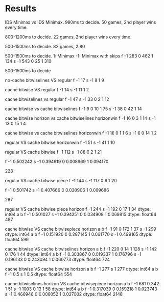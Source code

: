 # Results


IDS Minimax vs IDS Minimax.
990ms to decide.
50 games, 2nd player wins every time.

800-1200ms to decide.
22 games, 2nd player wins every time.

500-1500ms to decide.
82 games, 2:80



500-1500ms to decide.
1: Minimax
-1: Minimax with skips
f  -1    283
    0    462
    1    134
s  -1    543
    0     25
    1    310







500-1500ms to decide

no-cache bitwiselines VS regular
f  -1    17
s  -1     8
    1     9


cache bitwise VS regular
f  -1    14
s  -1    11
    1     2

cache bitwiselines vs regular
f  -1    47
s  -1    33
    0     2
    1    12

cache bitwise vs cache bitwiselines
f  -1     9
    0    10
    1    75
s  -1    38
    0    42
    1    14



cache bitwise horizon vs cache bitwiselines horizonwin
f  -1    16
    0     3
    1    14
s  -1    13
    0    15
    1     4


cache bitwise vs cache bitwiselines horizonwin
f  -1    16
    0     1
    1     6
s  -1     6
    0    14
    1     2


regular VS cache bitwise horizonwin
f  -1    51
s  -1    41
    1    10



regular VS cache bitwise
f  -1    112
s  -1     88
    0      2
    1     21

f  -1    0.502242
s  -1    0.394619
    0    0.008969
    1    0.094170

223


regular VS cache bitwise piece
f  -1    144
s  -1    117
    0      6
    1     20

f  -1    0.501742
s  -1    0.407666
    0    0.020906
    1    0.069686

287


regular VS cache bitwise piece horizon
f  -1    244
s  -1    192
    0     17
    1     34
dtype: int64
a  b 
f  -1    0.501027
s  -1    0.394251
    0    0.034908
    1    0.069815
dtype: float64
487


cache bitwise VS cache bitwisepiece horizon
a  b 
f  -1     91
    0    172
    1     37
s  -1    299
dtype: int64
a  b 
f  -1    0.151920
    0    0.287145
    1    0.061770
s  -1    0.499165
dtype: float64
599


cache bitwise VS cache bitwiselines horizon
a  b 
f  -1    220
    0     14
    1    128
s  -1    142
    0    176
    1     44
dtype: int64
a  b 
f  -1    0.303867
    0    0.019337
    1    0.176796
s  -1    0.196133
    0    0.243094
    1    0.060773
dtype: float64
724


cache bitwise VS cache bitwise horizon
a  b 
f  -1    277
s   1    277
dtype: int64
a  b 
f  -1    0.5
s   1    0.5
dtype: float64
554



cache bitwiselines horizon VS cache bitwisepiece horizon
a  b 
f  -1     681
    0     342
    1      51
s  -1    1003
    0      13
    1      58
dtype: int64
a  b 
f  -1    0.317039
    0    0.159218
    1    0.023743
s  -1    0.466946
    0    0.006052
    1    0.027002
dtype: float64
2148


